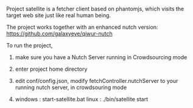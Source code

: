 Project satellite is a fetcher client based on phantomjs, which visits
the target web site just like real human being.


The project works together with an enhanced nutch version:
https://github.com/galaxyeye/qiwur-nutch


To run the project, 

1. make sure you have a Nutch Server running in Crowdsourcing mode

2. enter project home directory

3. edit conf/config.json, modify fetchController.nutchServer to your running 
nutch server, in crowdsouring mode

4. windows : start-satellite.bat
   linux : ./bin/satellite start


